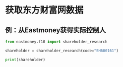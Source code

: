 # 获取东方财富网数据

## 例：从Eastmoney获得实际控制人

```python
from eastmoney.f10 import shareholder_research

shareholder = shareholder_research(code="SH600161")

print(shareholder)
```
